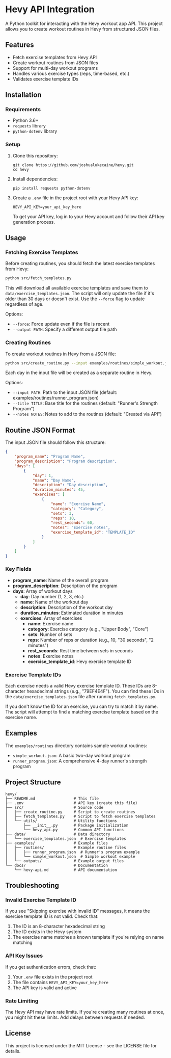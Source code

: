 # Hevy API Integration

A Python toolkit for interacting with the Hevy workout app API. This project allows you to create workout routines in Hevy from structured JSON files.

## Features

-   Fetch exercise templates from Hevy API
-   Create workout routines from JSON files
-   Support for multi-day workout programs
-   Handles various exercise types (reps, time-based, etc.)
-   Validates exercise template IDs

## Installation

### Requirements

-   Python 3.6+
-   `requests` library
-   `python-dotenv` library

### Setup

1. Clone this repository:

    ```
    git clone https://github.com/joshualukecaine/hevy.git
    cd hevy
    ```

2. Install dependencies:

    ```
    pip install requests python-dotenv
    ```

3. Create a `.env` file in the project root with your Hevy API key:

    ```
    HEVY_API_KEY=your_api_key_here
    ```

    To get your API key, log in to your Hevy account and follow their API key generation process.

## Usage

### Fetching Exercise Templates

Before creating routines, you should fetch the latest exercise templates from Hevy:

```bash
python src/fetch_templates.py
```

This will download all available exercise templates and save them to `data/exercise_templates.json`. The script will only update the file if it's older than 30 days or doesn't exist. Use the `--force` flag to update regardless of age.

Options:

-   `--force`: Force update even if the file is recent
-   `--output PATH`: Specify a different output file path

### Creating Routines

To create workout routines in Hevy from a JSON file:

```bash
python src/create_routine.py --input examples/routines/simple_workout.json
```

Each day in the input file will be created as a separate routine in Hevy.

Options:

-   `--input PATH`: Path to the input JSON file (default: examples/routines/runner_program.json)
-   `--title TITLE`: Base title for the routines (default: "Runner's Strength Program")
-   `--notes NOTES`: Notes to add to the routines (default: "Created via API")

## Routine JSON Format

The input JSON file should follow this structure:

```json
{
    "program_name": "Program Name",
    "program_description": "Program description",
    "days": [
        {
            "day": 1,
            "name": "Day Name",
            "description": "Day description",
            "duration_minutes": 45,
            "exercises": [
                {
                    "name": "Exercise Name",
                    "category": "Category",
                    "sets": 3,
                    "reps": 10,
                    "rest_seconds": 60,
                    "notes": "Exercise notes",
                    "exercise_template_id": "TEMPLATE_ID"
                }
            ]
        }
    ]
}
```

### Key Fields

-   **program_name**: Name of the overall program
-   **program_description**: Description of the program
-   **days**: Array of workout days
    -   **day**: Day number (1, 2, 3, etc.)
    -   **name**: Name of the workout day
    -   **description**: Description of the workout day
    -   **duration_minutes**: Estimated duration in minutes
    -   **exercises**: Array of exercises
        -   **name**: Exercise name
        -   **category**: Exercise category (e.g., "Upper Body", "Core")
        -   **sets**: Number of sets
        -   **reps**: Number of reps or duration (e.g., 10, "30 seconds", "2 minutes")
        -   **rest_seconds**: Rest time between sets in seconds
        -   **notes**: Exercise notes
        -   **exercise_template_id**: Hevy exercise template ID

### Exercise Template IDs

Each exercise needs a valid Hevy exercise template ID. These IDs are 8-character hexadecimal strings (e.g., "79EF4E4F"). You can find these IDs in the `data/exercise_templates.json` file after running `fetch_templates.py`.

If you don't know the ID for an exercise, you can try to match it by name. The script will attempt to find a matching exercise template based on the exercise name.

## Examples

The `examples/routines` directory contains sample workout routines:

-   `simple_workout.json`: A basic two-day workout program
-   `runner_program.json`: A comprehensive 4-day runner's strength program

## Project Structure

```
hevy/
├── README.md                 # This file
├── .env                      # API key (create this file)
├── src/                      # Source code
│   ├── create_routine.py     # Script to create routines
│   ├── fetch_templates.py    # Script to fetch exercise templates
│   └── utils/                # Utility functions
│       ├── __init__.py       # Package initialization
│       └── hevy_api.py       # Common API functions
├── data/                     # Data directory
│   └── exercise_templates.json  # Exercise templates
├── examples/                 # Example files
│   ├── routines/             # Example routine files
│   │   ├── runner_program.json  # Runner's program example
│   │   └── simple_workout.json  # Simple workout example
│   └── outputs/              # Example output files
└── docs/                     # Documentation
    └── hevy-api.md           # API documentation
```

## Troubleshooting

### Invalid Exercise Template ID

If you see "Skipping exercise with invalid ID" messages, it means the exercise template ID is not valid. Check that:

1. The ID is an 8-character hexadecimal string
2. The ID exists in the Hevy system
3. The exercise name matches a known template if you're relying on name matching

### API Key Issues

If you get authentication errors, check that:

1. Your `.env` file exists in the project root
2. The file contains `HEVY_API_KEY=your_key_here`
3. The API key is valid and active

### Rate Limiting

The Hevy API may have rate limits. If you're creating many routines at once, you might hit these limits. Add delays between requests if needed.

## License

This project is licensed under the MIT License - see the LICENSE file for details.
